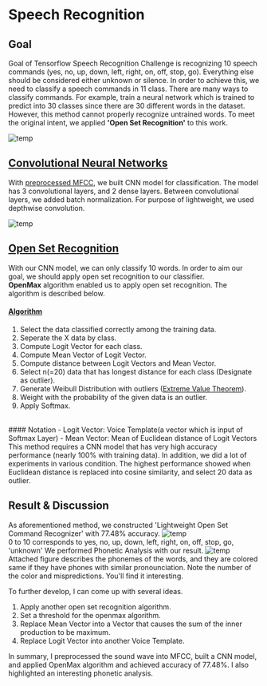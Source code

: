# Speech Recognition

## Goal
Goal of Tensorflow Speech Recognition Challenge is recognizing 10 speech commands (yes, no, up, down, left, right, on, off, stop, go). Everything else should be considered either unknown or silence. In order to achieve this, we need to classify a speech commands in 11 class. There are many ways to classify commands. For example, train a neural network which is trained to predict into 30 classes since there are 30 different words in the dataset. However, this method cannot properly recognize untrained words. To meet the original intent, we applied __'Open Set Recognition'__ to this work.

![temp](https://user-images.githubusercontent.com/68213812/122737143-b6a64780-d2bb-11eb-8f7b-3588acfb77e1.png)

## [Convolutional Neural Networks](https://github.com/imeunu/Tensorflow_SpeechRecognition_Challenge/blob/main/Speech_Recognition/ASR_build_model.py)
With [preprocessed MFCC](https://github.com/imeunu/Tensorflow_SpeechRecognition_Challenge/blob/main/Speech_Recognition/ASR_preprocess.py), we built CNN model for classification. The model has 3 convolutional layers, and 2 dense layers. Between convolutional layers, we added batch normalization. For purpose of lightweight, we used depthwise convolution.

![temp](https://user-images.githubusercontent.com/68213812/122908116-c04caf80-d38e-11eb-8305-1a77844896ac.png)

## [Open Set Recognition](https://github.com/imeunu/Tensorflow_SpeechRecognition_Challenge/blob/main/Speech_Recognition/ASR_build_model.py)
With our CNN model, we can only classify 10 words. In order to aim our goal, we should apply open set recognition to our classifier.
<br>
__OpenMax__ algorithm enabled us to apply open set recognition. The algorithm is described below.

#### [Algorithm](https://ieeexplore.ieee.org/document/7780542)
1. Select the data classified correctly among the training data.
2. Seperate the X data by class.
3. Compute Logit Vector for each class.
4. Compute Mean Vector of Logit Vector.
5. Compute distance between Logit Vectors and Mean Vector.
6. Select n(=20) data that has longest distance for each class (Designate as outlier).
7. Generate Weibull Distribution with outliers ([Extreme Value Theorem](https://en.wikipedia.org/wiki/Fisher%E2%80%93Tippett%E2%80%93Gnedenko_theorem)).
8. Weight with the probability of the given data is an outlier.
9. Apply Softmax.
<br>
#### Notation
- Logit Vector: Voice Template(a vector which is input of Softmax Layer)
- Mean Vector: Mean of Euclidean distance of Logit Vectors
<br>
This method requires a CNN model that has very high accuracy performance (nearly 100% with training data). In addition, we did a lot of experiments in various condition. The highest performance showed when Euclidean distance is replaced into cosine similarity, and select 20 data as outlier. 

## Result & Discussion
As aforementioned method, we constructed 'Lightweight Open Set Command Recognizer' with 77.48% accuracy.
![temp](https://user-images.githubusercontent.com/68213812/122919376-20495300-d39b-11eb-96c9-2cc2652fd463.png)
<br>
0 to 10 corresponds to yes, no, up, down, left, right, on, off, stop, go, 'unknown'
We performed Phonetic Analysis with our result. 
![temp](https://user-images.githubusercontent.com/68213812/122924846-2f330400-d3a1-11eb-9245-430e43d84010.png)
<br>
Attached figure describes the phonemes of the words, and they are colored same if they have phones with similar pronounciation.
Note the number of the color and mispredictions. You'll find it interesting.

To further develop, I can come up with several ideas.
1. Apply another open set recognition algorithm.
2. Set a threshold for the openmax algorithm.
3. Replace Mean Vector into a Vector that causes the sum of the inner production to be maximum.
4. Replace Logit Vector into another Voice Template.

In summary, I preprocessed the sound wave into MFCC, built a CNN model, and applied OpenMax algorithm and achieved accuracy of 77.48%. I also highlighted an interesting phonetic analysis.
